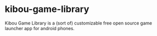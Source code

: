 # kibou-game-library
Kibou Game Library is a (sort of) customizable free open source game launcher app for android phones.
